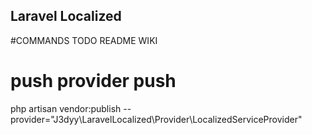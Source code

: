 ## Laravel Localized

#COMMANDS
TODO README WIKI 


# push provider push
php artisan vendor:publish --provider="J3dyy\LaravelLocalized\Provider\LocalizedServiceProvider"

